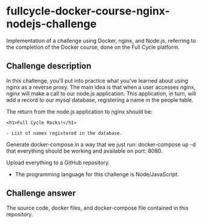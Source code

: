 # fullcycle-docker-course-nginx-nodejs-challenge
Implementation of a challenge using Docker, nginx, and Node.js, referring to the completion of the Docker course, done on the Full Cycle platform.

## Challenge description

In this challenge, you'll put into practice what you've learned about using nginx as a reverse proxy. The main idea is that when a user accesses nginx, nginx will make a call to our node.js application. This application, in turn, will add a record to our mysql database, registering a name in the people table.

The return from the node.js application to nginx should be:

```
<h1>Full Cycle Rocks!</h1>

- List of names registered in the database.
```
Generate docker-compose in a way that we just run: docker-compose up -d that everything should be working and available on port: 8080.

Upload everything to a GitHub repository.

- The programming language for this challenge is Node/JavaScript.

## Challenge answer

The source code, docker files, and docker-compose file contained in this repository.